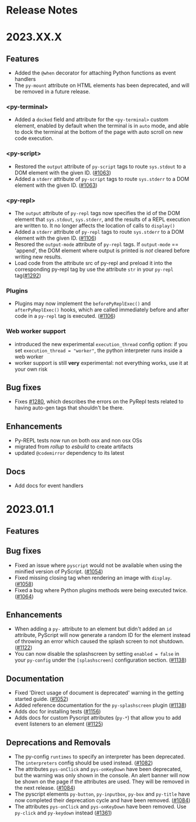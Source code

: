 # Release Notes

2023.XX.X
=========


Features
--------

- Added the `@when` decorator for attaching Python functions as event handlers
- The `py-mount` attribute on HTML elements has been deprecated, and will be removed in a future release.


### &lt;py-terminal&gt;
- Added a `docked` field and attribute for the `<py-terminal>` custom element, enabled by default when the terminal is in `auto` mode, and able to dock the terminal at the bottom of the page with auto scroll on new code execution.

### &lt;py-script&gt;
- Restored the `output` attribute of `py-script` tags to route `sys.stdout` to a DOM element with the given ID. ([#1063](https://github.com/pyscript/pyscript/pull/1063))
- Added a `stderr` attribute of `py-script` tags to route `sys.stderr` to a DOM element with the given ID. ([#1063](https://github.com/pyscript/pyscript/pull/1063))

### &lt;py-repl&gt;
- The `output` attribute of `py-repl` tags now specifies the id of the DOM element that `sys.stdout`, `sys.stderr`, and the results of a REPL execution are written to. It no longer affects the location of calls to `display()`
- Added a `stderr` attribute of `py-repl` tags to route `sys.stderr` to a DOM element with the given ID. ([#1106](https://github.com/pyscript/pyscript/pull/1106))
- Resored the `output-mode` attribute of `py-repl` tags. If `output-mode` == 'append', the DOM element where output is printed is _not_ cleared before writing new results.
- Load code from the attribute src of py-repl and preload it into the corresponding py-repl tag by use the attribute `str` in your `py-repl` tag([#1292](https://github.com/pyscript/pyscript/pull/1292))

### Plugins
- Plugins may now implement the `beforePyReplExec()` and `afterPyReplExec()` hooks, which are called immediately before and after code in a `py-repl` tag is executed. ([#1106](https://github.com/pyscript/pyscript/pull/1106))

### Web worker support
- introduced the new experimental `execution_thread` config option: if you set `execution_thread = "worker"`, the python interpreter runs inside a web worker
- worker support is still **very** experimental: not everything works, use it at your own risk

Bug fixes
---------

- Fixes [#1280](https://github.com/pyscript/pyscript/issues/1280), which describes the errors on the PyRepl tests related to having auto-gen tags that shouldn't be there.

Enhancements
------------

- Py-REPL tests now run on both osx and non osx OSs
- migrated from *rollup* to *esbuild* to create artifacts
- updated `@codemirror` dependency to its latest

Docs
----

- Add docs for event handlers

2023.01.1
=========


Features
--------

Bug fixes
---------

- Fixed an issue where `pyscript` would not be available when using the minified version of PyScript. ([#1054](https://github.com/pyscript/pyscript/pull/1054))
- Fixed missing closing tag when rendering an image with `display`. ([#1058](https://github.com/pyscript/pyscript/pull/1058))
- Fixed a bug where Python plugins methods were being executed twice. ([#1064](https://github.com/pyscript/pyscript/pull/1064))

Enhancements
------------

- When adding a `py-` attribute to an element but didn't added an `id` attribute, PyScript will now generate a random ID for the element instead of throwing an error which caused the splash screen to not shutdown. ([#1122](https://github.com/pyscript/pyscript/pull/1122))
- You can now disable the splashscreen by setting `enabled = false` in your `py-config` under the `[splashscreen]` configuration section. ([#1138](https://github.com/pyscript/pyscript/pull/1138))

Documentation
-------------

- Fixed 'Direct usage of document is deprecated' warning in the getting started guide. ([#1052](https://github.com/pyscript/pyscript/pull/1052))
- Added reference documentation for the `py-splashscreen` plugin ([#1138](https://github.com/pyscript/pyscript/pull/1138))
- Adds doc for installing tests ([#1156](https://github.com/pyscript/pyscript/pull/1156))
- Adds docs for custom Pyscript attributes (`py-*`) that allow you to add event listeners to an element ([#1125](https://github.com/pyscript/pyscript/pull/1125))

Deprecations and Removals
-------------------------

- The py-config `runtimes` to specify an interpreter has been deprecated. The `interpreters` config should be used instead. ([#1082](https://github.com/pyscript/pyscript/pull/1082))
- The attributes `pys-onClick` and `pys-onKeyDown` have been deprecated, but the warning was only shown in the console. An alert banner will now be shown on the page if the attributes are used. They will be removed in the next release. ([#1084](https://github.com/pyscript/pyscript/pull/1084))
- The pyscript elements `py-button`, `py-inputbox`, `py-box` and `py-title` have now completed their deprecation cycle and have been removed. ([#1084](https://github.com/pyscript/pyscript/pull/1084))
- The attributes `pys-onClick` and `pys-onKeyDown` have been removed. Use `py-click` and `py-keydown` instead ([#1361](https://github.com/pyscript/pyscript/pull/1361))
